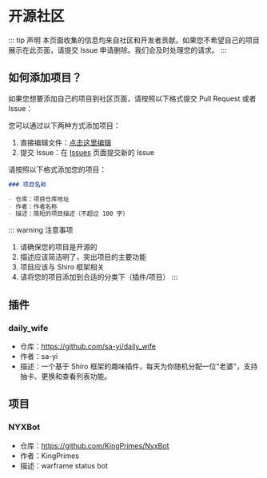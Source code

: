 # 开源社区

::: tip 声明
本页面收集的信息均来自社区和开发者贡献。如果您不希望自己的项目展示在此页面，请提交 Issue 申请删除。我们会及时处理您的请求。
:::

## 如何添加项目？

如果您想要添加自己的项目到社区页面，请按照以下格式提交 Pull Request 或者 Issue：

您可以通过以下两种方式添加项目：

1. 直接编辑文件：[点击这里编辑](https://github.com/MisakaTAT/shiro-docs/edit/main/communtiy.md)
2. 提交 Issue：在 [Issues](https://github.com/MisakaTAT/shiro-docs/issues) 页面提交新的 Issue

请按照以下格式添加您的项目：

```markdown
### 项目名称

- 仓库：项目仓库地址
- 作者：作者名称
- 描述：简短的项目描述（不超过 100 字）
```

::: warning 注意事项
1. 请确保您的项目是开源的
2. 描述应该简洁明了，突出项目的主要功能
3. 项目应该与 Shiro 框架相关
4. 请将您的项目添加到合适的分类下（插件/项目）
:::

## 插件

### daily_wife

- 仓库：https://github.com/sa-yi/daily_wife
- 作者：sa-yi
- 描述：一个基于 Shiro 框架的趣味插件，每天为你随机分配一位"老婆"，支持抽卡、更换和查看列表功能。

## 项目

### NYXBot

- 仓库：https://github.com/KingPrimes/NyxBot
- 作者：KingPrimes
- 描述：warframe status bot

